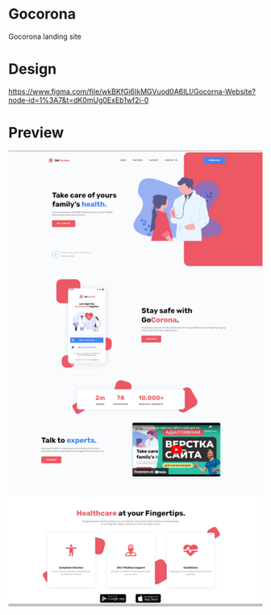 # Gocorona
Gocorona landing site
# Design
https://www.figma.com/file/wkBKfGi6IkMGVuod0A6ILI/Gocorna-Website?node-id=1%3A7&t=dK0mUg0ExEb1wf2i-0
# Preview
![alt text](https://github.com/komrade2801/Gocorona/blob/main/1.png?raw=true)
![alt text](https://github.com/komrade2801/Gocorona/blob/main/2.png?raw=true)
